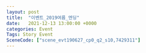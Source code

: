 ```yaml
---
layout: post
title:  "이벤트_2019여름_엔딩"
date:   2021-12-13 13:00:00 +0000
categories: Event
Tags: Story Event
SceneCode: ["scene_evt190627_cp0_q2_s10,7429311"]
---
```

